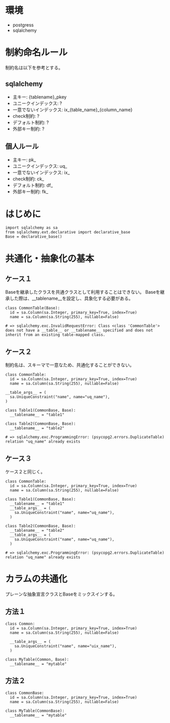 # 環境
- postgress
- sqlalchemy

# 制約命名ルール
制約名は以下を参考とする。

## sqlalchemy
- 主キー: {tablename}_pkey
- ユニークインデックス: ?
- 一意でないインデックス: ix_{table_name}_{column_name}
- check制約: ?
- デフォルト制約: ?
- 外部キー制約: ?

## 個人ルール
- 主キー: pk_
- ユニークインデックス: uq_
- 一意でないインデックス: ix_
- check制約: ck_
- デフォルト制約: df_
- 外部キー制約: fk_


# はじめに

```
import sqlalchemy as sa
from sqlalchemy.ext.declarative import declarative_base
Base = declarative_base()
```

# 共通化・抽象化の基本

## ケース１
Baseを継承したクラスを共通クラスとして利用することはできない。
Baseを継承した際は、__tablename__を設定し、具象化する必要がある。

```
class CommonTable(Base):
  id = sa.Column(sa.Integer, primary_key=True, index=True)
  name = sa.Column(sa.String(255), nullable=False)

# => sqlalchemy.exc.InvalidRequestError: Class <class 'CommonTable'> does not have a __table__ or __tablename__ specified and does not inherit from an existing table-mapped class.
```

## ケース２
制約名は、スキーマで一意なため、共通化することができない。

```
class CommonTable:
  id = sa.Column(sa.Integer, primary_key=True, index=True)
  name = sa.Column(sa.String(255), nullable=False)

__table_args__ = (
  sa.UniqueConstraint("name", name="uq_name"),
)

class Table1(CommonBase, Base):
  __tablename__ = "table1"

class Table2(CommonBase, Base):
  __tablename__ = "table2"

# => sqlalchemy.exc.ProgrammingError: (psycopg2.errors.DuplicateTable) relation "uq_name" already exists
```

## ケース３
ケース２と同じく。

```
class CommonTable:
  id = sa.Column(sa.Integer, primary_key=True, index=True)
  name = sa.Column(sa.String(255), nullable=False)

class Table1(CommonBase, Base):
  __tablename__ = "table1"
  __table_args__ = (
    sa.UniqueConstraint("name", name="uq_name"),
  )

class Table2(CommonBase, Base):
  __tablename__ = "table2"
  __table_args__ = (
    sa.UniqueConstraint("name", name="uq_name"),
  )

# => sqlalchemy.exc.ProgrammingError: (psycopg2.errors.DuplicateTable) relation "uq_name" already exists
```



# カラムの共通化
プレーンな抽象宣言クラスとBaseをミックスインする。

## 方法１
```
class Common:
  id = sa.Column(sa.Integer, primary_key=True, index=True)
  name = sa.Column(sa.String(255), nullable=False)
  
  __table_args__ = (
    sa.UniqueConstraint("name", name="uix_name"),
  )

class MyTable(Common, Base):
  __tablename__ = "mytable"

```

## 方法２
```
class CommonBase:
  id = sa.Column(sa.Integer, primary_key=True, index=True)
  name = sa.Column(sa.String(255), nullable=False)

class MyTable(CommonBase):
  __tablename__ = "mytable"

```
